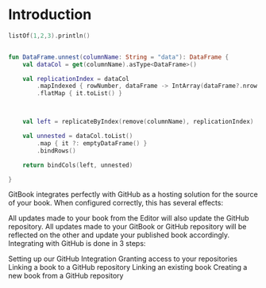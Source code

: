 # Introduction

```kotlin
listOf(1,2,3).println()


fun DataFrame.unnest(columnName: String = "data"): DataFrame {
    val dataCol = get(columnName).asType<DataFrame>()

    val replicationIndex = dataCol
        .mapIndexed { rowNumber, dataFrame -> IntArray(dataFrame?.nrow ?: 1, { rowNumber }) }
        .flatMap { it.toList() }



    val left = replicateByIndex(remove(columnName), replicationIndex)

    val unnested = dataCol.toList()
        .map { it ?: emptyDataFrame() }
        .bindRows()

    return bindCols(left, unnested)

}

```


GitBook integrates perfectly with GitHub as a hosting solution for the source of your book. When configured correctly, this has several effects:

All updates made to your book from the Editor will also update the GitHub repository.
All updates made to your GitBook or GitHub repository will be reflected on the other and update your published book accordingly.
Integrating with GitHub is done in 3 steps:

Setting up our GitHub Integration
Granting access to your repositories
Linking a book to a GitHub repository
Linking an existing book
Creating a new book from a GitHub repository

